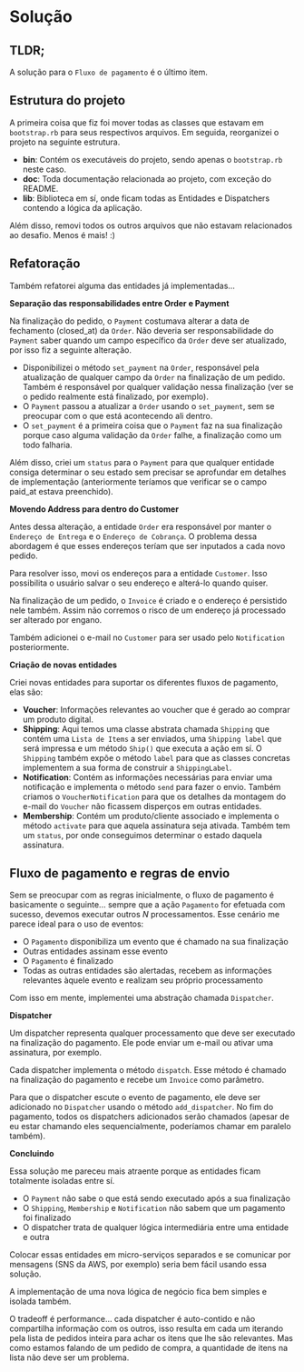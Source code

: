 # Solução

## TLDR;

A solução para o `Fluxo de pagamento` é o último item.

## Estrutura do projeto

A primeira coisa que fiz foi mover todas as classes que estavam em `bootstrap.rb` para seus respectivos arquivos. Em seguida, reorganizei o projeto na seguinte estrutura.

- **bin**: Contém os executáveis do projeto, sendo apenas o `bootstrap.rb` neste caso.
- **doc**: Toda documentação relacionada ao projeto, com exceção do README.
- **lib**: Biblioteca em sí, onde ficam todas as Entidades e Dispatchers contendo a lógica da aplicação.

Além disso, removi todos os outros arquivos que não estavam relacionados ao desafio. Menos é mais! :)

## Refatoração

Também refatorei alguma das entidades já implementadas...

**Separação das responsabilidades entre Order e Payment**

Na finalização do pedido, o `Payment` costumava alterar a data de fechamento (closed_at) da `Order`. Não deveria ser responsabilidade do `Payment` saber quando um campo específico da `Order` deve ser atualizado, por isso fiz a seguinte alteração.

- Disponibilizei o método `set_payment` na `Order`, responsável pela atualização de qualquer campo da `Order` na finalização de um pedido. Também é responsável por qualquer validação nessa finalização (ver se o pedido realmente está finalizado, por exemplo).
- O `Payment` passou a atualizar a `Order` usando o `set_payment`, sem se preocupar com o que está acontecendo ali dentro.
- O `set_payment` é a primeira coisa que o `Payment` faz na sua finalização porque caso alguma validação da `Order` falhe, a finalização como um todo falharia.

Além disso, criei um `status` para o `Payment` para que qualquer entidade consiga determinar o seu estado sem precisar se aprofundar em detalhes de implementação (anteriormente teríamos que verificar se o campo paid_at estava preenchido).

**Movendo Address para dentro do Customer**

Antes dessa alteração, a entidade `Order` era responsável por manter o `Endereço de Entrega` e o `Endereço de Cobrança`. O problema dessa abordagem é que esses endereços teríam que ser inputados a cada novo pedido.

Para resolver isso, movi os endereços para a entidade `Customer`. Isso possibilita o usuário salvar o seu endereço e alterá-lo quando quiser.

Na finalização de um pedido, o `Invoice` é criado e o endereço é persistido nele também. Assim não corremos o risco de um endereço já processado ser alterado por engano.

Também adicionei o e-mail no `Customer` para ser usado pelo `Notification` posteriormente.

**Criação de novas entidades**

Criei novas entidades para suportar os diferentes fluxos de pagamento, elas são:

- **Voucher**: Informações relevantes ao voucher que é gerado ao comprar um produto digital.
- **Shipping**: Aqui temos uma classe abstrata chamada `Shipping` que contém uma `Lista de Items` a ser enviados, uma `Shipping label` que será impressa e um método `Ship()` que executa a ação em sí. O `Shipping` também expõe o método `label` para que as classes concretas implementem a sua forma de construir a `ShippingLabel`.
- **Notification**: Contém as informações necessárias para enviar uma notificação e implementa o método `send` para fazer o envio. Também criamos o `VoucherNotification` para que os detalhes da montagem do e-mail do `Voucher` não ficassem disperços em outras entidades.
- **Membership**: Contém um produto/cliente associado e implementa o método `activate` para que aquela assinatura seja ativada. Também tem um `status`, por onde conseguimos determinar o estado daquela assinatura.

## Fluxo de pagamento e regras de envio

Sem se preocupar com as regras inicialmente, o fluxo de pagamento é basicamente o seguinte... sempre que a ação `Pagamento` for efetuada com sucesso, devemos executar outros _N_ processamentos. Esse cenário me parece ideal para o uso de eventos:

- O `Pagamento` disponibiliza um evento que é chamado na sua finalização
- Outras entidades assinam esse evento
- O `Pagamento` é finalizado
- Todas as outras entidades são alertadas, recebem as informações relevantes àquele evento e realizam seu próprio processamento

Com isso em mente, implementei uma abstração chamada `Dispatcher`.

**Dispatcher**

Um dispatcher representa qualquer processamento que deve ser executado na finalização do pagamento. Ele pode enviar um e-mail ou ativar uma assinatura, por exemplo.

Cada dispatcher implementa o método `dispatch`. Esse método é chamado na finalização do pagamento e recebe um `Invoice` como parâmetro.

Para que o dispatcher escute o evento de pagamento, ele deve ser adicionado no `Dispatcher` usando o método `add_dispatcher`. No fim do pagamento, todos os dispatchers adicionados serão chamados (apesar de eu estar chamando eles sequencialmente, poderíamos chamar em paralelo também).

**Concluindo**

Essa solução me pareceu mais atraente porque as entidades ficam totalmente isoladas entre sí. 

- O `Payment` não sabe o que está sendo executado após a sua finalização
- O `Shipping`, `Membership` e `Notification` não sabem que um pagamento foi finalizado
- O dispatcher trata de qualquer lógica intermediária entre uma entidade e outra

Colocar essas entidades em micro-serviços separados e se comunicar por mensagens (SNS da AWS, por exemplo) seria bem fácil usando essa solução.

A implementação de uma nova lógica de negócio fica bem simples e isolada também.

O tradeoff é performance... cada dispatcher é auto-contido e não compartilha informação com os outros, isso resulta em cada um iterando pela lista de pedidos inteira para achar os itens que lhe são relevantes. Mas como estamos falando de um pedido de compra, a quantidade de itens na lista não deve ser um problema.